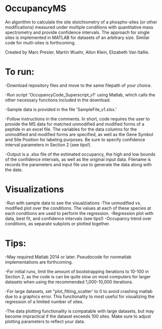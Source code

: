# OccupancyMS
An algorithm to calculate the site stoichiometry of a phospho-sites (or other modifications) measured under multiple conditions with quantitative mass spectrometry and provide confidence intervals. The approach for single sites is implemented in MATLAB for datasets of an arbitrary size. Similar code for multi-sites is forthcoming. 

Created by Marc Presler, Martin Wuehr, Allon Klein, Elizabeth Van Itallie. 

# To run:
-Download repository files and move to the same filepath of your choice. 

-Run script 'OccupancyCode_Superscript_v1' using Matlab, which calls the other necessary functions included in the download. 

-Sample data is provided in the file 'SampleFile_v1.xlsx.'

-Follow instructions in the comments. In short, code requires the user to provide the MS data for matched unmodified and modified forms of a peptide in an excel file. The variables for the data columns for the unmodified and modified forms are specified, as well as the Gene Symbol and Site Position for labeling purposes. Be sure to specify confidence interval parameters in Section 2 (see tips!). 

-Output is a .xlsx file of the estimated occupancy, the high and low bounds of the confidence intervals, as well as the original input data. Filename is records the parameters and input file use to generate the data along with the date.   

# Visualizations 
-Run with sample data to see the visualziations
-The unmodified vs. modified plot over the conditions. The values at each of these species at each conditions are used to perform the regression. 
-Regression plot with data, best fit, and confidence intervals (see tips!)
-Occupancy trend over conditions, as separate subplots or plotted together. 

# Tips:
-May required Matlab 2014 or later. Pseudocode for nonmatlab implementations are forthcoming. 

-For initial runs, limit the amount of bootstrapping iterations to 10-100 in Section 2, as the code is can be quite slow on most computers for larger datasets when using the recommended 1,000-10,000 iterations.

-For large datasets, set "plot_fitting_scatter' to 0 to avoid crashing matlab due to a graphics error. This functionality to most useful for visualizing the regression of a limited number of sites. 

-The data plotting functionality is compatable with large datasets, but may become impractical if the dataset exceeds 100 sites. Make sure to adjust plotting parameters to reflect your data. 

